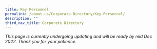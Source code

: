 ```yaml
---
title: Key Personnel
permalink: /about-us/Corporate-Directory/Key-Personnel/
description: ""
third_nav_title: Corporate Directory
---
```

*This page is currently undergoing updating and will be ready by mid Dec 2022. Thank you for your patience.*